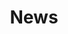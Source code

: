 ---
#menu: main
title: News
description:  Timely news about the Keptn project.
icon: tasks
weight: 1005
---
